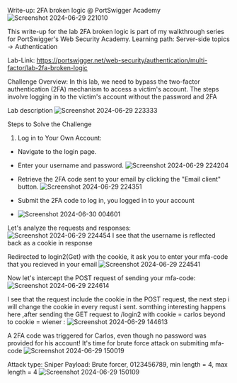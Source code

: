 Write-up: 2FA broken logic @ PortSwigger Academy
![Screenshot 2024-06-29 221010](https://github.com/hoss123684/bug-bounty-hunting-vulnarabilities/assets/80020673/5ddf30e4-af52-4163-8d82-b3e539b91df3)

This write-up for the lab 2FA broken logic is part of my walkthrough series for PortSwigger's Web Security Academy.
Learning path: Server-side topics → Authentication

Lab-Link: https://portswigger.net/web-security/authentication/multi-factor/lab-2fa-broken-logic

Challenge Overview:
In this lab, we need to bypass the two-factor authentication (2FA) mechanism to access a victim's account. The steps involve logging in to the victim's account without the password and 2FA

Lab description
![Screenshot 2024-06-29 223333](https://github.com/hoss123684/bug-bounty-hunting-vulnarabilities/assets/80020673/385c24c6-3c30-40e6-88fc-f3a458d55a3b)

Steps to Solve the Challenge
1. Log in to Your Own Account:
  - Navigate to the login page.
  - Enter your username and password.
          ![Screenshot 2024-06-29 224204](https://github.com/hoss123684/bug-bounty-hunting-vulnarabilities/assets/80020673/f3dce409-17ba-408e-8d21-15a0674f391f)

  - Retrieve the 2FA code sent to your email by clicking the "Email client" button.
          ![Screenshot 2024-06-29 224351](https://github.com/hoss123684/bug-bounty-hunting-vulnarabilities/assets/80020673/d9ba76a5-2b25-4214-a8ae-6145e00b6d3a)

  - Submit the 2FA code to log in, you logged in to your account
  - ![Screenshot 2024-06-30 004601](https://github.com/hoss123684/bug-bounty-hunting-vulnarabilities/assets/80020673/a49b5b07-ecb7-4f56-996b-dc494c3ca955)


Let's analyze the requests and responses:
    ![Screenshot 2024-06-29 224454](https://github.com/hoss123684/bug-bounty-hunting-vulnarabilities/assets/80020673/41314462-72e4-4361-8799-d7bcbed0db59)
I see that the username is reflected back as a cookie in response

Redirected to login2(Get) with the cookie, it ask you to enter your mfa-code that you recieved in your email
        ![Screenshot 2024-06-29 224541](https://github.com/hoss123684/bug-bounty-hunting-vulnarabilities/assets/80020673/0f0e263e-3c74-4a75-815a-a587b0272490)
  
Now let's intercept the POST request of sending your mfa-code:
![Screenshot 2024-06-29 224614](https://github.com/hoss123684/bug-bounty-hunting-vulnarabilities/assets/80020673/1c2cd62a-bf99-453b-87d8-7bb30a0fd639)

I see that the request include the cookie in the POST request, the next step i will change the cookie in every requst i sent.
somthing interesting happens here ,after sending the GET request to /login2 with cookie = carlos beyond to cookie = wiener :
![Screenshot 2024-06-29 144613](https://github.com/hoss123684/bug-bounty-hunting-vulnarabilities/assets/80020673/c59a8893-0125-43a4-96e4-82acb14cb6b6)

A 2FA code was triggered for Carlos, even though no password was provided for his account!
It's time for brute force attack on submiting mfa-code 
![Screenshot 2024-06-29 150019](https://github.com/hoss123684/bug-bounty-hunting-vulnarabilities/assets/80020673/e745ae77-9c8e-416f-ad78-4a550afb9c1b)

  Attack type: Sniper
  Payload: Brute forcer, 0123456789, min length = 4, max length = 4
  ![Screenshot 2024-06-29 150109](https://github.com/hoss123684/bug-bounty-hunting-vulnarabilities/assets/80020673/0b998809-e21c-4baa-8d94-69063a5b4f5a)
